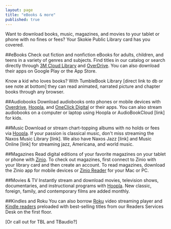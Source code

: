 ```yaml
---
layout: page
title: "eBooks & more"
published: true
---
```


Want to download books, music, magazines, and movies to your tablet or phone with no fines or fees? Your Skokie Public Library card has you covered.

##eBooks
Check out fiction and nonfiction eBooks for adults, children, and teens in a variety of genres and subjects. Find titles in our catalog or search directly through [3M Cloud Library](http://ebook.3m.com/library/SkokiePublicLibrary/) and [OverDrive](http://overdrive.skokielibrary.info/). You can also download their apps on Google Play or the App Store. 

Know a kid who loves books? With TumbleBook Library [direct link to db or see note at bottom] they can read animated, narrated picture and chapter books through any browser.

##Audiobooks
Download audiobooks onto phones or mobile devices with [Overdrive](http://overdrive.skokielibrary.inf/), [Hoopla](http://hoopla.skokielibrary.info), and [OneClick Digital](http://skokieil.oneclickdigital.com/) or their apps. You can also stream audiobooks on a computer or laptop using Hoopla or AudioBookCloud [link] for kids.

##Music
Download or stream chart-topping albums with no holds or fees via [Hoopla](http://hoopla.skokielibrary.info). If your passion is classical music, don't miss streaming the Naxos Music Library [link]. We also have Naxos Jazz [link] and Music Online [link] for streaming jazz, Americana, and world music.

##Magazines
Read digital editions of your favorite magazines on your tablet or phone with [Zinio](https://www.rbdigital.com/skokieil/service/zinio/landing?). To check out magazines, first connect to Zinio with your library card and then create an account. To read magazines, download the Zinio app for mobile devices or [Zinio Reader](http://www.zinio.com/www/apps/desktop.jsp) for your Mac or PC.

##Movies & TV
Instantly stream and download movies, television shows, documentaries, and instructional programs with [Hoopla](http://hoopla.skokielibrary.info). New classic, foreign, family, and contemporary films are added monthly.

##Kindles and Roku
You can also borrow [Roku](http://encore.skokielibrary.info/iii/encore/record/C__Rb1807766__Sroku__Orightresult__X7?lang=eng&suite=beta) video streaming player and [Kindle readers](http://encore.skokielibrary.info/iii/encore/search/C__Sebook%20reader.__Ff%3Afacetmediatype%3Ar%3Ar%3ADigital%20Devices%3A%3A__Orightresult__X0?lang=eng&suite=beta) preloaded with best-selling titles from our Readers Services Desk on the first floor.

[Or call out for TBL and TBaudio?]